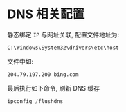 # DNS 相关配置

静态绑定 `IP` 与网址关联, 配置文件地址为:

`C:\Windows\System32\drivers\etc\host`

文件中如:

```shell
204.79.197.200 bing.com
```

最后执行如下命令, 刷新 DNS 缓存

```powershell
ipconfig /flushdns
```
